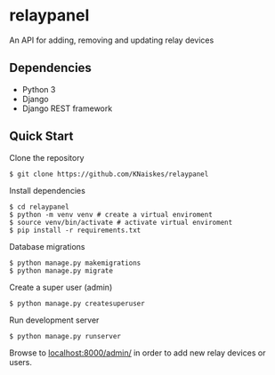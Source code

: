 # relaypanel

An API for adding, removing and updating relay devices

## Dependencies

- Python 3
- Django
- Django REST framework

## Quick Start

Clone the repository

```
$ git clone https://github.com/KNaiskes/relaypanel
```

Install dependencies

```
$ cd relaypanel
$ python -m venv venv # create a virtual enviroment
$ source venv/bin/activate # activate virtual enviroment
$ pip install -r requirements.txt
```

Database migrations

```
$ python manage.py makemigrations
$ python manage.py migrate
```

Create a super user (admin)

```
$ python manage.py createsuperuser
```

Run development server

```
$ python manage.py runserver
```

Browse to [localhost:8000/admin/](http://localhost:8000/admin/) in order to add
new relay devices or users.
